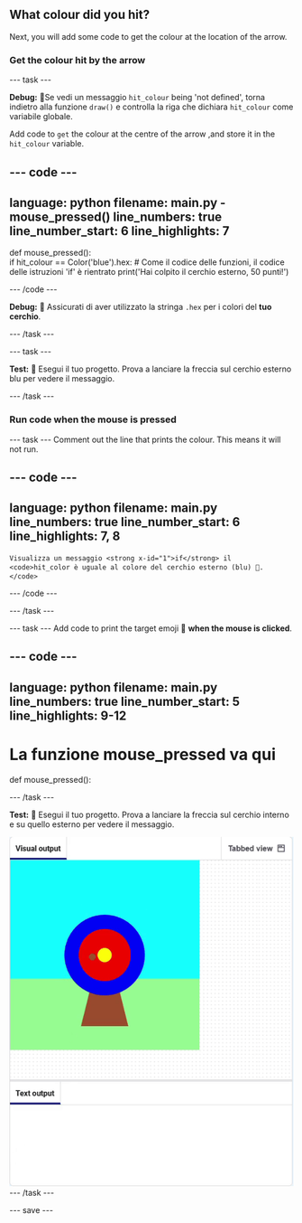 ## What colour did you hit?

Next, you will add some code to get the colour at the location of the arrow.

### Get the colour hit by the arrow

--- task ---

**Debug:** 🐞Se vedi un messaggio `hit_colour` being 'not defined', torna indietro alla funzione `draw()` e controlla la riga che dichiara `hit_colour` come variabile globale.

Add code to `get` the colour at the centre of the arrow ,and store it in the `hit_colour` variable.


--- code ---
---
language: python filename: main.py - mouse_pressed() line_numbers: true line_number_start: 6
line_highlights: 7
---
def mouse_pressed():     
if hit_colour == Color('blue').hex:  # Come il codice delle funzioni, il codice delle istruzioni 'if' è rientrato print('Hai colpito il cerchio esterno, 50 punti!')

--- /code ---

**Debug:** 🐞 Assicurati di aver utilizzato la stringa `.hex` per i colori del **tuo cerchio**.

--- /task ---

--- task ---

**Test:** 🔄 Esegui il tuo progetto. Prova a lanciare la freccia sul cerchio esterno blu per vedere il messaggio.

--- /task ---

### Run code when the mouse is pressed

--- task --- Comment out the line that prints the colour. This means it will not run.

--- code ---
---
language: python filename: main.py line_numbers: true line_number_start: 6
line_highlights: 7, 8
---

    Visualizza un messaggio <strong x-id="1">if</strong> il <code>hit_color è uguale al colore del cerchio esterno (blu) 🎯.
    </code>
--- /code ---

--- /task ---

--- task --- Add code to print the target emoji 🎯 **when the mouse is clicked**.

--- code ---
---
language: python filename: main.py line_numbers: true line_number_start: 5
line_highlights: 9-12
---
# La funzione mouse_pressed va qui
def mouse_pressed():

--- /task ---

**Test:** 🔄 Esegui il tuo progetto. Prova a lanciare la freccia sul cerchio interno e su quello esterno per vedere il messaggio.

![target emoji printed when mouse clicked](images/target_printed.gif) --- /task ---


--- save ---
